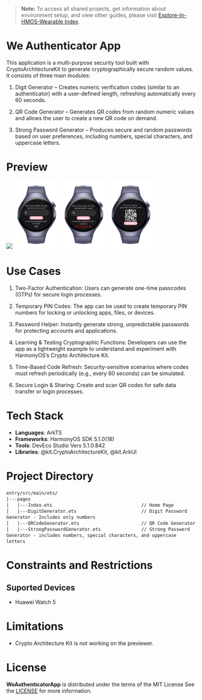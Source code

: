 > **Note:** To access all shared projects, get information about environment setup, and view other guides, please visit [Explore-In-HMOS-Wearable Index](https://github.com/Explore-In-HMOS-Wearable/hmos-index).

# We Authenticator App

This application is a multi-purpose security tool built with CryptoArchitectureKit to generate cryptographically secure random values.
It consists of three main modules:

1. Digit Generator – Creates numeric verification codes (similar to an authenticator) with a user-defined length, refreshing automatically every 60 seconds.

2. QR Code Generator – Generates QR codes from random numeric values and allows the user to create a new QR code on demand.

3. Strong Password Generator – Produces secure and random passwords based on user preferences, including numbers, special characters, and uppercase letters.

# Preview

<div>
   <img src="./images/output.gif" width="24%"/>
   <img src="./images/output1.png" width="24%"/>
   <img src="./images/output2.png" width="24%"/>
   <img src="./images/output1.gif" width="24%"/>
</div>

# Use Cases

1. Two-Factor Authentication: Users can generate one-time passcodes (OTPs) for secure login processes.

2. Temporary PIN Codes: The app can be used to create temporary PIN numbers for locking or unlocking apps, files, or devices.

3. Password Helper: Instantly generate strong, unpredictable passwords for protecting accounts and applications.

4. Learning & Testing Cryptographic Functions: Developers can use the app as a lightweight example to understand and experiment with HarmonyOS’s Crypto Architecture Kit.

5. Time-Based Code Refresh: Security-sensitive scenarios where codes must refresh periodically (e.g., every 60 seconds) can be simulated.

6. Secure Login & Sharing: Create and scan QR codes for safe data transfer or login processes.
# Tech Stack

- **Languages**: ArkTS
- **Frameworks**: HarmonyOS SDK 5.1.0(18)
- **Tools**: DevEco Studio Vers 5.1.0.842
- **Libraries**: @kit.CryptoArchitectureKit, @kit.ArkUI

# Project Directory
   ```
   entry/src/main/ets/
   |---pages
   |   |---Index.ets                                 // Home Page
   |   |---DigitGenerator.ets                        // Digit Password Generator - Includes only numbers
   |   |---QRCodeGenerator.ets                       // QR Code Generator
   |   |---StrongPasswordGenerator.ets               // Strong Password Generator - includes numbers, special characters, and uppercase letters
   ```
# Constraints and Restrictions
## Suported Devices
- Huawei Watch 5

# Limitations
- Crypto Architecture Kit is not working on the previewer.

# License
**WeAuthenticatorApp** is distributed under the terms of the MIT License
See the [LICENSE](./LICENSE) for more information.